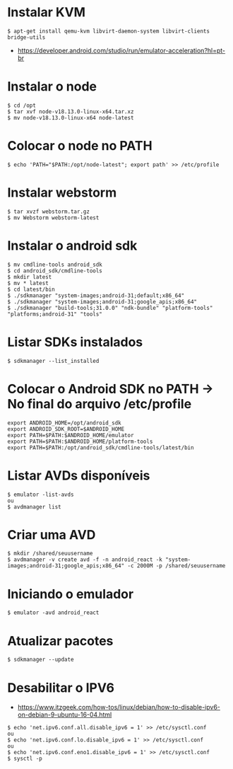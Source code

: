 # Instalar KVM
 ```console
$ apt-get install qemu-kvm libvirt-daemon-system libvirt-clients bridge-utils
 ```
 * https://developer.android.com/studio/run/emulator-acceleration?hl=pt-br

# Instalar o node

```console
$ cd /opt
$ tar xvf node-v18.13.0-linux-x64.tar.xz
$ mv node-v18.13.0-linux-x64 node-latest
```

# Colocar o node no PATH
```console
$ echo 'PATH="$PATH:/opt/node-latest"; export path' >> /etc/profile
```
# Instalar webstorm 
```console
$ tar xvzf webstorm.tar.gz
$ mv Webstorm webstorm-latest
```

# Instalar o android sdk
```console
$ mv cmdline-tools android_sdk
$ cd android_sdk/cmdline-tools
$ mkdir latest
$ mv * latest
$ cd latest/bin
$ ./sdkmanager "system-images;android-31;default;x86_64"
$ ./sdkmanager "system-images;android-31;google_apis;x86_64"
$ ./sdkmanager "build-tools;31.0.0" "ndk-bundle" "platform-tools" "platforms;android-31" "tools"
```
# Listar SDKs instalados

```console
$ sdkmanager --list_installed
```

# Colocar o Android SDK no PATH -> No final do arquivo /etc/profile

```console
export ANDROID_HOME=/opt/android_sdk
export ANDROID_SDK_ROOT=$ANDROID_HOME 
export PATH=$PATH:$ANDROID_HOME/emulator
export PATH=$PATH:$ANDROID_HOME/platform-tools
export PATH=$PATH:/opt/android_sdk/cmdline-tools/latest/bin
```

# Listar AVDs disponíveis

```console
$ emulator -list-avds
ou
$ avdmanager list
```

# Criar uma AVD

```console
$ mkdir /shared/seuusername
$ avdmanager -v create avd -f -n android_react -k "system-images;android-31;google_apis;x86_64" -c 2000M -p /shared/seuusername
```

# Iniciando o emulador

```console
$ emulator -avd android_react
```

# Atualizar pacotes
```console
$ sdkmanager --update
```

# Desabilitar o IPV6
* https://www.itzgeek.com/how-tos/linux/debian/how-to-disable-ipv6-on-debian-9-ubuntu-16-04.html

```console
$ echo 'net.ipv6.conf.all.disable_ipv6 = 1' >> /etc/sysctl.conf
ou
$ echo 'net.ipv6.conf.lo.disable_ipv6 = 1' >> /etc/sysctl.conf
ou 
$ echo 'net.ipv6.conf.eno1.disable_ipv6 = 1' >> /etc/sysctl.conf
$ sysctl -p
```
